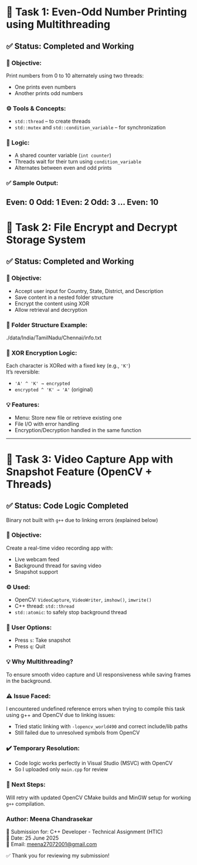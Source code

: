 # 🧵 Task 1: Even-Odd Number Printing using Multithreading

## ✅ Status: Completed and Working

### 📌 Objective:
Print numbers from 0 to 10 alternately using two threads:
- One prints even numbers
- Another prints odd numbers

### ⚙️ Tools & Concepts:
- `std::thread` – to create threads
- `std::mutex` and `std::condition_variable` – for synchronization

### 🧠 Logic:
- A shared counter variable (`int counter`)
- Threads wait for their turn using `condition_variable`
- Alternates between even and odd prints

### ✅ Sample Output:
Even: 0
Odd: 1
Even: 2
Odd: 3
...
Even: 10
----------------------------------------------------------------------------------------------------------------------------------------------------------------------------------------------

# 🔐 Task 2: File Encrypt and Decrypt Storage System

## ✅ Status: Completed and Working

### 📌 Objective:
- Accept user input for Country, State, District, and Description
- Save content in a nested folder structure
- Encrypt the content using XOR
- Allow retrieval and decryption

### 📂 Folder Structure Example:
./data/India/TamilNadu/Chennai/info.txt

### 🔐 XOR Encryption Logic:
Each character is XORed with a fixed key (e.g., `'K'`)  
It’s reversible:
- `'A' ^ 'K' → encrypted`
- `encrypted ^ 'K' → 'A'` (original)

### 💡 Features:
- Menu: Store new file or retrieve existing one
- File I/O with error handling
- Encryption/Decryption handled in the same function

----------------------------------------------------------------------------------------------------------------------------------------------------------------------------------------

# 🎥 Task 3: Video Capture App with Snapshot Feature (OpenCV + Threads)

## ✅ Status: Code Logic Completed  
 Binary not built with `g++` due to linking errors (explained below)

### 📌 Objective:
Create a real-time video recording app with:
- Live webcam feed
- Background thread for saving video
- Snapshot support

### ⚙️ Used:
- OpenCV: `VideoCapture`, `VideoWriter`, `imshow()`, `imwrite()`
- C++ thread: `std::thread`
- `std::atomic`: to safely stop background thread

### 🧪 User Options:
- Press `s`: Take snapshot
- Press `q`: Quit

### 💡 Why Multithreading?
To ensure smooth video capture and UI responsiveness while saving frames in the background.

### ⚠️ Issue Faced:
I encountered undefined reference errors when trying to compile this task using g++ and OpenCV due to linking issues:
- Tried static linking with `-lopencv_world490` and correct include/lib paths
- Still failed due to unresolved symbols from OpenCV

### ✔️ Temporary Resolution:
- Code logic works perfectly in Visual Studio (MSVC) with OpenCV
- So I uploaded only `main.cpp` for review

### 🔧 Next Steps:
Will retry with updated OpenCV CMake builds and MinGW setup for working `g++` compilation.


### Author: Meena Chandrasekar  
💼 Submission for: C++ Developer - Technical Assignment (HTIC)  
📅 Date: 25 June 2025  
📧 Email: meena27072001@gmail.com

✅ Thank you for reviewing my submission!
